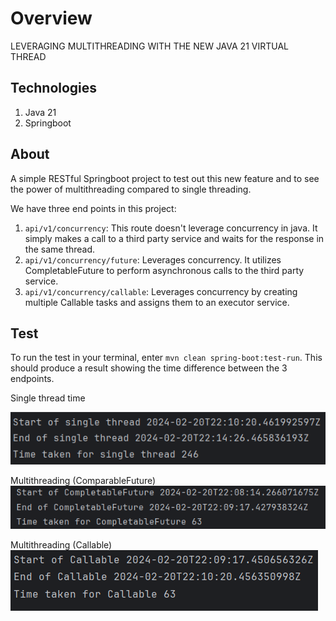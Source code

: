 # Overview
LEVERAGING MULTITHREADING WITH THE NEW JAVA 21 VIRTUAL THREAD

## Technologies
1. Java 21
2. Springboot

## About
A simple RESTful Springboot project to test out this new feature and
to see the power of multithreading compared to single threading.

We have three end points in this project:

1. `api/v1/concurrency`: This route doesn't leverage concurrency in java. It
simply makes a call to a third party service and waits for the response in the
same thread.
2. `api/v1/concurrency/future`: Leverages concurrency. It utilizes
CompletableFuture to perform asynchronous calls to the third party service.
3. `api/v1/concurrency/callable`: Leverages concurrency by creating multiple
Callable tasks and assigns them to an executor service.

## Test
To run the test in your terminal, enter `mvn clean spring-boot:test-run`. This
should produce a result showing the time difference between the 3 endpoints.

Single thread time

![single.png](/image/single.png)

Multithreading (ComparableFuture)
![future](/image/comparable.png)

Multithreading (Callable)
![callable](/image/callable.png)

